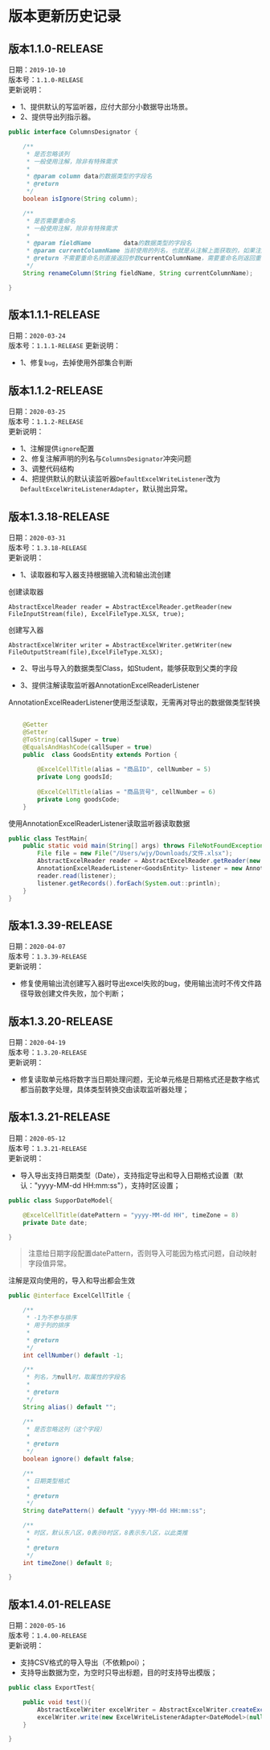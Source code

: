 # 版本更新历史记录

## 版本1.1.0-RELEASE

日期：`2019-10-10`\
版本号：`1.1.0-RELEASE`\
更新说明：
* 1、提供默认的写监听器，应付大部分小数据导出场景。
* 2、提供导出列指示器。

```java
public interface ColumnsDesignator {

    /**
     * 是否忽略该列
     * 一般使用注解，除非有特殊需求
     *
     * @param column data的数据类型的字段名
     * @return
     */
    boolean isIgnore(String column);

    /**
     * 是否需要重命名
     * 一般使用注解，除非有特殊需求
     *
     * @param fieldName         data的数据类型的字段名
     * @param currentColumnName 当前使用的列名，也就是从注解上面获取的，如果注解没有配置，则等于字段名
     * @return 不需要重命名则直接返回参数currentColumnName，需要重命名则返回重命名后的列名（excel文件的标题名称）
     */
    String renameColumn(String fieldName, String currentColumnName);

}
```

## 版本1.1.1-RELEASE

日期：`2020-03-24`\
版本号：`1.1.1-RELEASE`
更新说明：
* 1、修复`bug`，去掉使用外部集合判断

## 版本1.1.2-RELEASE

日期：`2020-03-25`\
版本号：`1.1.2-RELEASE`\
更新说明：
* 1、注解提供`ignore`配置
* 2、修复注解声明的列名与`ColumnsDesignator`冲突问题
* 3、调整代码结构
* 4、把提供默认的默认读监听器`DefaultExcelWriteListener`改为`DefaultExcelWriteListenerAdapter`，默认抛出异常。

## 版本1.3.18-RELEASE

日期：`2020-03-31`\
版本号：`1.3.18-RELEASE`\
更新说明：
* 1、读取器和写入器支持根据输入流和输出流创建

创建读取器
```text
AbstractExcelReader reader = AbstractExcelReader.getReader(new FileInputStream(file), ExcelFileType.XLSX, true);
```

创建写入器
```text
AbstractExcelWriter writer = AbstractExcelWriter.getWriter(new FileOutputStream(file),ExcelFileType.XLSX);
```

* 2、导出与导入的数据类型Class，如Student，能够获取到父类的字段

* 3、提供注解读取监听器AnnotationExcelReaderListener

AnnotationExcelReaderListener使用泛型读取，无需再对导出的数据做类型转换

```java

    @Getter
    @Setter
    @ToString(callSuper = true)
    @EqualsAndHashCode(callSuper = true)
    public  class GoodsEntity extends Portion {
        
        @ExcelCellTitle(alias = "商品ID", cellNumber = 5)
        private Long goodsId;
       
        @ExcelCellTitle(alias = "商品货号", cellNumber = 6)
        private Long goodsCode;
    }
```

使用AnnotationExcelReaderListener读取监听器读取数据
```java
public class TestMain{
    public static void main(String[] args) throws FileNotFoundException {
        File file = new File("/Users/wjy/Downloads/文件.xlsx");
        AbstractExcelReader reader = AbstractExcelReader.getReader(new FileInputStream(file), ExcelFileType.XLSX, true);
        AnnotationExcelReaderListener<GoodsEntity> listener = new AnnotationExcelReaderListener<>(GoodsEntity.class);
        reader.read(listener);
        listener.getRecords().forEach(System.out::println);
    }
}
```

## 版本1.3.39-RELEASE

日期：`2020-04-07`\
版本号：`1.3.39-RELEASE`\
更新说明：
* 修复使用输出流创建写入器时导出excel失败的bug，使用输出流时不传文件路径导致创建文件失败，加个判断；

## 版本1.3.20-RELEASE

日期：`2020-04-19`\
版本号：`1.3.20-RELEASE`\
更新说明：
* 修复读取单元格将数字当日期处理问题，无论单元格是日期格式还是数字格式都当前数字处理，具体类型转换交由读取监听器处理；

## 版本1.3.21-RELEASE

日期：`2020-05-12`\
版本号：`1.3.21-RELEASE`\
更新说明：
* 导入导出支持日期类型（Date），支持指定导出和导入日期格式设置（默认："yyyy-MM-dd HH:mm:ss"），支持时区设置；

```java
public class SupporDateModel{

    @ExcelCellTitle(datePattern = "yyyy-MM-dd HH", timeZone = 8)
    private Date date;

}
```
> 注意给日期字段配置datePattern，否则导入可能因为格式问题，自动映射字段值异常。

注解是双向使用的，导入和导出都会生效
```java
public @interface ExcelCellTitle {

    /**
     * -1为不参与排序
     * 用于列的排序
     *
     * @return
     */
    int cellNumber() default -1;

    /**
     * 列名，为null时，取属性的字段名
     *
     * @return
     */
    String alias() default "";

    /**
     * 是否忽略这列（这个字段）
     *
     * @return
     */
    boolean ignore() default false;

    /**
     * 日期类型格式
     *
     * @return
     */
    String datePattern() default "yyyy-MM-dd HH:mm:ss";

    /**
     * 时区，默认东八区，0表示0时区，8表示东八区，以此类推
     *
     * @return
     */
    int timeZone() default 8;

}
```

## 版本1.4.01-RELEASE

日期：`2020-05-16`\
版本号：`1.4.00-RELEASE`\
更新说明：
* 支持CSV格式的导入导出（不依赖poi）；
* 支持导出数据为空，为空时只导出标题，目的时支持导出模版；
```java
public class ExportTest{

    public void test(){
        AbstractExcelWriter excelWriter = AbstractExcelWriter.createExcelWriter("/tmp/miniexcel-test", ExcelFileType.CSV);
        excelWriter.write(new ExcelWriteListenerAdapter<DateModel>(null, 1000) {});
    }

}
```